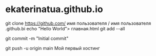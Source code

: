 # ekaterinatua.github.io
 git clone https://github.com/ имя пользователя / имя пользователя .github.bi
  echo "Hello World"> главная.html
  git add --all

git commit -m "Initial commit"

git push -u origin main
Мой первый хостинг
